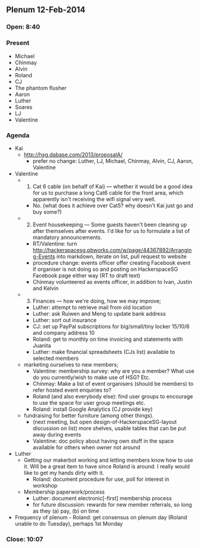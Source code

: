 ## Plenum 12-Feb-2014

### Open: 8:40

### Present
- Michael
- Chinmay
- Alvin
- Roland
- CJ
- The phantom flusher
- Aaron
- Luther
- Soares
- LJ
- Valentine

### Agenda
- Kai
	- http://hsg.dabase.com/2013/proposalA/
		- prefer no change: Luther, LJ, Michael, Chinmay, Alvin, CJ, Aaron, Valentine
- Valentine
	- 1. Cat 6 cable (on behalf of Kai) — whether it would be a good idea for us to purchase a long Cat6 cable for the front area, which apparently isn't receiving the wifi signal very well.
		- No. (what does it achieve over Cat5? why doesn't Kai just go and buy some?)
	- 2. Event housekeeping — Some guests haven't been cleaning up after themselves after events. I'd like for us to formulate a list of mandatory announcements.
		- RT/Valentine: turn http://hackerspacesg.pbworks.com/w/page/44367892/Arranging-Events into markdown, iterate on list, pull request to website
		- procedure change: events officer offer creating Facebook event if organiser is not doing so and posting on HackerspaceSG Facebook page either way (RT to draft text)
		- Chinmay volunteered as events officer, in addition to Ivan, Justin and Kelvin
	- 3. Finances — how we're doing, how we may improve;
		- Luther: attempt to retrieve mail from old location
		- Luther: ask Ruiwen and Meng to update bank address
		- Luther: sort out insurance
		- CJ: set up PayPal subscriptions for big/small/tiny locker 15/10/6 and company address 10
		- Roland: get to monthly on time invoicing and statements with Juanita
		- Luther: make financial spreadsheets (CJs list) available to selected members
	- marketing ourselves to new members;
		- Valentine: membership survey: why are you a member? What use do you currently/wish to make use of HSG? Etc.
		- Chinmay: Make a list of event organisers (should be members) to refer hosted event enquiries to?
		- Roland (and also everybody else): find user groups to encourage to use the space for user group meetings etc.
		- Roland: install Google Analytics (CJ provide key)
	- fundraising for better furniture (among other things).
		- (next meeting, but open design-of-HackerspaceSG-layout discussion on list) more shelves, usable tables that can be put away during events
		- Valentine: doc policy about having own stuff in the space available for others when owner not around
- Luther
	- Getting our makerbot working and letting members know how to use it. Will be a great item to have since Roland is around. I really would like to get my hands dirty with it.
		- Roland: document procedure for use, poll for interest in workshop
	- Membership paperwork/process
		- Luther: document electronic[-first] membership process
		- for future discussion: rewards for new member referrals, so long as they (a) pay, (b) on time
- Frequency of plenum
		- Roland: get consensus on plenum day (Roland unable to do Tuesday), perhaps 1st Monday

### Close: 10:07
